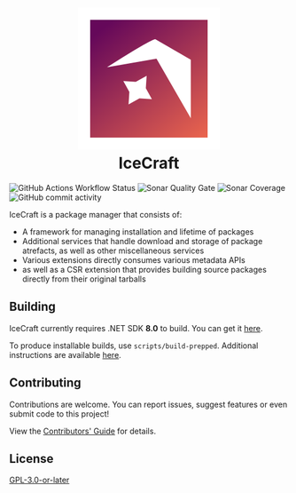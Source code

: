 <h1 style="text-align: center;"><img src="assets/logo.svg" alt="IceCraft logo"/><br />IceCraft</h1>

![GitHub Actions Workflow Status](https://img.shields.io/github/actions/workflow/status/IceCrafters/IceCraft/dotnet.yml?style=flat-square&logo=github&link=https%3A%2F%2Fgithub.com%2FIceCrafters%2FIceCraft%2Factions%2Fworkflows%2Fdotnet.yml)
![Sonar Quality Gate](https://img.shields.io/sonar/quality_gate/IceCrafters_IceCraft?server=https%3A%2F%2Fsonarcloud.io&style=flat-square&logo=sonarcloud&link=https%3A%2F%2Fsonarcloud.io%2Fproject%2Foverview%3Fid%3DIceCrafters_IceCraft)
![Sonar Coverage](https://img.shields.io/sonar/coverage/IceCrafters_IceCraft?server=https%3A%2F%2Fsonarcloud.io&style=flat-square&logo=sonarcloud)
![GitHub commit activity](https://img.shields.io/github/commit-activity/m/IceCrafters/IceCraft?style=flat-square)

IceCraft is a package manager that consists of: 

- A framework for managing installation and lifetime of packages
- Additional services that handle download and storage of package atrefacts,
  as well as other miscellaneous services
- Various extensions directly consumes various metadata APIs
- as well as a CSR  extension that provides building source packages directly 
  from their original tarballs

## Building

IceCraft currently requires .NET SDK **8.0** to build. You can get it [here](https://dot.net).

To produce installable builds, use `scripts/build-prepped`. Additional
instructions are available [here](BUILDING.md).

## Contributing

Contributions are welcome. You can report issues, suggest features or even
submit code to this project!

View the [Contributors' Guide](CONTRIBUTING.md) for details.

## License

[GPL-3.0-or-later](COPYING)